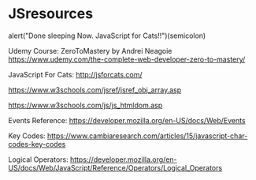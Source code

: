 # JSresources
alert("Done sleeping Now. JavaScript for Cats!!")(semicolon)

Udemy Course: ZeroToMastery by Andrei Neagoie <br> 
https://www.udemy.com/the-complete-web-developer-zero-to-mastery/

JavaScript For Cats: http://jsforcats.com/<br>

https://www.w3schools.com/jsref/jsref_obj_array.asp<br>

https://www.w3schools.com/js/js_htmldom.asp<br>

Events Reference: https://developer.mozilla.org/en-US/docs/Web/Events<br>

Key Codes: https://www.cambiaresearch.com/articles/15/javascript-char-codes-key-codes

Logical Operators: https://developer.mozilla.org/en-US/docs/Web/JavaScript/Reference/Operators/Logical_Operators

